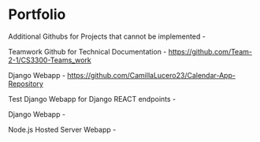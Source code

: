 # Portfolio

Additional Githubs for Projects that cannot be implemented - 

Teamwork Github for Technical Documentation - https://github.com/Team-2-1/CS3300-Teams_work

Django Webapp - https://github.com/CamillaLucero23/Calendar-App-Repository

Test Django Webapp for Django REACT endpoints -

Django Webapp -

Node.js Hosted Server Webapp -
 
